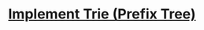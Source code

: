 # [Implement Trie (Prefix Tree)](https://leetcode.com/problems/implement-trie-prefix-tree/description/)
